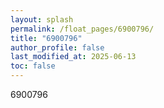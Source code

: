 ```yaml
---
layout: splash
permalink: /float_pages/6900796/
title: "6900796"
author_profile: false
last_modified_at: 2025-06-13
toc: false
---
```

 
6900796
